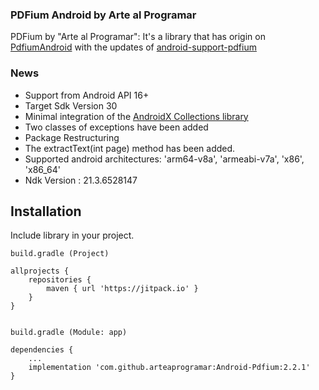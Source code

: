 ### PDFium Android by Arte al Programar

PDFium by "Arte al Programar": It's a library that has origin on [PdfiumAndroid](https://github.com/barteksc/PdfiumAndroid) with the updates of [android-support-pdfium](https://github.com/benjinus/android-support-pdfium)

### News
- Support from Android API 16+
- Target Sdk Version 30
- Minimal integration of the [AndroidX Collections library](https://developer.android.com/jetpack/androidx/releases/collection)
- Two classes of exceptions have been added
- Package Restructuring
- The extractText(int page) method has been added.
- Supported android architectures: 'arm64-v8a', 'armeabi-v7a', 'x86', 'x86_64'
- Ndk Version : 21.3.6528147

## Installation

Include library in your project.

```
build.gradle (Project)

allprojects {
    repositories {
        maven { url 'https://jitpack.io' }
    }
}


build.gradle (Module: app)

dependencies {
    ...
    implementation 'com.github.arteaprogramar:Android-Pdfium:2.2.1'
}
```
